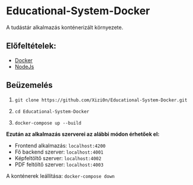 # Educational-System-Docker

A tudástár alkalmazás konténerizált környezete.

## Előfeltételek:
- [Docker](https://www.docker.com/)
- [NodeJs](https://nodejs.org/en/)

## Beüzemelés

1. `git clone https://github.com/Xizi0n/Educational-System-Docker.git`

2. `cd Educational-System-Docker`

3. `docker-compose up --build`

**Ezután az alkalmazás szerverei az alábbi módon érhetőek el:**
- Frontend alkalmazás:  `localhost:4200`
- Fő backend szerver:   `localhost:4001`
- Képfeltöltő szerver:  `localhost:4002`
- PDF feltöltő szerver: `localhost:4003`

A konténerek leállítása: `docker-compose down`
